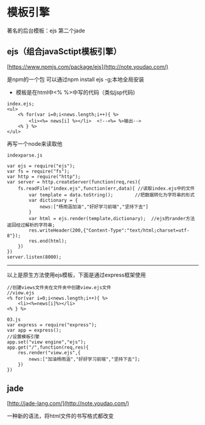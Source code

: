  # 模板引擎
 著名的后台模板：ejs 第二个jade
##  ejs（组合javaSctipt模板引擎）
[https://www.npmjs.com/package/ejs](http://note.youdao.com/)

是npm的一个包 可以通过npm install ejs -g;本地全局安装
- 模板是在html中<% %>中写的代码（类似jsp代码)
```
index.ejs;
<ul>
    <% for(var i=0;i<news.length;i++){ %>
        <li><%= news[i] %></li>  <!--<%= %>输出-->
    <% } %>
</ul>
```
再写一个node来读取他
```
indexparse.js

var ejs = require("ejs");
var fs = require("fs");
var http = require("http");
var server = http.createServer(function(req,res){
    fs.readFile("index.ejs",function(err,data){ //读取index.ejs中的文件
        var template = data.toString();        //把数据转化为字符串的形式
        var dictionary = {
            news:["杨雨涵加油","好好学习前端","坚持下去"]
        }
        var html = ejs.render(template,dictionary);  //ejs的rander方法返回经过解析的字符串;
        res.writeHeader(200,{"Content-Type":"text/html;charset=utf-8"});
        res.end(html);
    })
})
server.listen(8000);
```

---
以上是原生方法使用ejs模板，下面是通过express框架使用
```
//创建views文件夹在文件夹中创建view.ejs文件
//view.ejs
<% for(var i=0;i<news.length;i++){ %>
    <li><%=news[i]%></li>
<% } %>
```
```
03.js
var express = require("express");
var app = express();
//设置模板引擎
app.set("view engine","ejs");
app.get("/",function(req,res){
    res.render("view.ejs",{
        news:["加油杨雨涵","好好学习前端","坚持下去"];
    })
})
```
## jade
[http://jade-lang.com/](http://note.youdao.com/)

一种新的语法，将html文件的书写格式都改变

